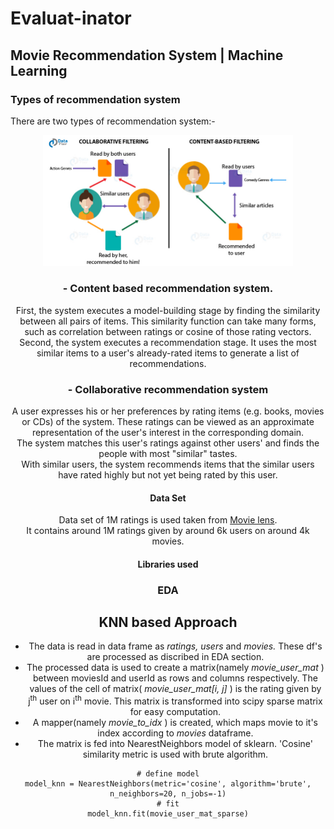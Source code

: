 # Evaluat-inator
## Movie Recommendation System | Machine Learning
### Types of recommendation system 
There are two types of recommendation system:-

<div style="text-align:center"><img src="https://github.com/avyaktawrat/Evaluat-inator/blob/master/images/Types-of-Recommendation-Systems.jpg" width="400">

### - Content based recommendation system.
First, the system executes a model-building stage by finding the similarity between all pairs of items. This similarity function can take many forms, such as correlation between ratings or cosine of those rating vectors.<br/>
Second, the system executes a recommendation stage. It uses the most similar items to a user's already-rated items to generate a list of recommendations.

### - Collaborative recommendation system
A user expresses his or her preferences by rating items (e.g. books, movies or CDs) of the system. These ratings can be viewed as an approximate representation of the user's interest in the corresponding domain.<br/>
The system matches this user's ratings against other users' and finds the people with most "similar" tastes.<br/>
With similar users, the system recommends items that the similar users have rated highly but not yet being rated by this user.

#### Data Set
Data set of 1M ratings is used taken from [Movie lens](https://grouplens.org/datasets/movielens/).<br/>
It contains around 1M ratings given by around 6k users on around 4k movies. 
#### Libraries used 
### EDA

###
## KNN based Approach 
- The data is read in data frame as  *ratings, users*  and  *movies.* These df's are processed as discribed in EDA section.<br/>
- The processed data is used to create a matrix(namely  *movie_user_mat* ) between moviesId and userId as rows and columns respectively. The values of the cell of matrix( *movie_user_mat[i, j]* ) is the rating given by  j<sup>th</sup> user on i<sup>th</sup> movie. This matrix is transformed into scipy sparse matrix for easy computation.
- A mapper(namely  *movie_to_idx* ) is created, which maps movie to it's index according to *movies* dataframe.
- The matrix is fed into NearestNeighbors model of sklearn. 'Cosine' similarity metric is used with brute algorithm.
```
# define model
model_knn = NearestNeighbors(metric='cosine', algorithm='brute', n_neighbors=20, n_jobs=-1)
# fit
model_knn.fit(movie_user_mat_sparse)
```


